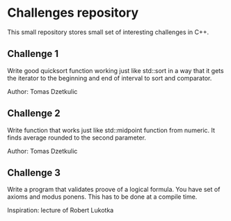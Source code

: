 # Challenges repository

This small repository stores small set of interesting challenges in C++.

## Challenge 1

Write good quicksort function working just like std::sort in a way that it gets
the iterator to the beginning and end of interval to sort and comparator.

Author: Tomas Dzetkulic

## Challenge 2

Write function that works just like std::midpoint function from numeric. It finds
average rounded to the second parameter.

Author: Tomas Dzetkulic

## Challenge 3

Write a program that validates proove of a logical formula. You have set of axioms
and modus ponens. This has to be done at a compile time.

Inspiration: lecture of Robert Lukotka
